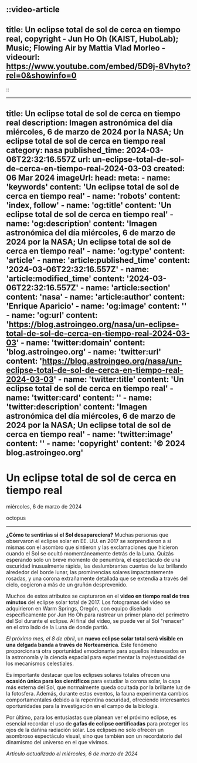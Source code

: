 ::video-article
---
title: Un eclipse total de sol de cerca en tiempo real, copyright - Jun Ho Oh (KAIST, HuboLab);  Music; Flowing Air by Mattia Vlad Morleo -
videourl: https://www.youtube.com/embed/5D9j-8Vhyto?rel=0&showinfo=0
---
::

---
title: Un eclipse total de sol de cerca en tiempo real
description: Imagen astronómica del día miércoles, 6 de marzo de 2024 por la NASA; Un eclipse total de sol de cerca en tiempo real
category: nasa
published_time: 2024-03-06T22:32:16.557Z
url: un-eclipse-total-de-sol-de-cerca-en-tiempo-real-2024-03-03
created: 06 Mar 2024
imageUrl: 
head:
  meta:
    - name: 'keywords'
      content: 'Un eclipse total de sol de cerca en tiempo real'
    - name: 'robots'
      content: 'index, follow'
    - name: 'og:title'
      content: 'Un eclipse total de sol de cerca en tiempo real'
    - name: 'og:description'
      content: 'Imagen astronómica del día miércoles, 6 de marzo de 2024 por la NASA; Un eclipse total de sol de cerca en tiempo real'
    - name: 'og:type'
      content: 'article'
    - name: 'article:published_time'
      content: '2024-03-06T22:32:16.557Z'
    - name: 'article:modified_time'
      content: '2024-03-06T22:32:16.557Z'
    - name: 'article:section'
      content: 'nasa'
    - name: 'article:author'
      content: 'Enrique Aparicio'
    - name: 'og:image'
      content: ''
    - name: 'og:url'
      content: 'https://blog.astroingeo.org/nasa/un-eclipse-total-de-sol-de-cerca-en-tiempo-real-2024-03-03'
    - name: 'twitter:domain'
      content: 'blog.astroingeo.org'
    - name: 'twitter:url'
      content: 'https://blog.astroingeo.org/nasa/un-eclipse-total-de-sol-de-cerca-en-tiempo-real-2024-03-03'
    - name: 'twitter:title'
      content: 'Un eclipse total de sol de cerca en tiempo real'
    - name: 'twitter:card'
      content: ''
    - name: 'twitter:description'
      content: 'Imagen astronómica del día miércoles, 6 de marzo de 2024 por la NASA; Un eclipse total de sol de cerca en tiempo real'
    - name: 'twitter:image'
      content: ''
    - name: 'copyright'
      content: '© 2024 blog.astroingeo.org'
---
# Un eclipse total de sol de cerca en tiempo real
miércoles, 6 de marzo de 2024

octopus

---

**¿Cómo te sentirías si el Sol desapareciera?** Muchas personas que observaron el eclipse solar en EE. UU. en 2017 se sorprendieron a sí mismas con el asombro que sintieron y las exclamaciones que hicieron cuando el Sol se ocultó momentáneamente detrás de la Luna. Quizás esperando solo un breve momento de penumbra, el espectáculo de una oscuridad inusualmente rápida, las deslumbrantes cuentas de luz brillando alrededor del borde lunar, las prominencias solares impactantemente rosadas, y una corona extrañamente detallada que se extendía a través del cielo, cogieron a más de un gruñón desprevenido.

Muchos de estos atributos se capturaron en el **video en tiempo real de tres minutos** del eclipse solar total de 2017. Los fotogramas del video se adquirieron en Warm Springs, Oregón, con equipo diseñado específicamente por Jun Ho Oh para rastrear un primer plano del perímetro del Sol durante el eclipse. Al final del video, se puede ver al Sol "renacer" en el otro lado de la Luna de donde partió.

*El próximo mes, el 8 de abril*, un **nuevo eclipse solar total será visible en una delgada banda a través de Norteamérica**. Este fenómeno proporcionará otra oportunidad emocionante para aquellos interesados en la astronomía y la ciencia espacial para experimentar la majestuosidad de los mecanismos celestiales.

Es importante destacar que los eclipses solares totales ofrecen una **ocasión única para los científicos** para estudiar la corona solar, la capa más externa del Sol, que normalmente queda ocultada por la brillante luz de la fotosfera. Además, durante estos eventos, la fauna experimenta cambios comportamentales debido a la repentina oscuridad, ofreciendo interesantes oportunidades para la investigación en el campo de la biología.

Por último, para los entusiastas que planean ver el próximo eclipse, es esencial recordar el uso de **gafas de eclipse certificadas** para proteger los ojos de la dañina radiación solar. Los eclipses no solo ofrecen un asombroso espectáculo visual, sino que también son un recordatorio del dinamismo del universo en el que vivimos.

_Artículo actualizado el miércoles, 6 de marzo de 2024_